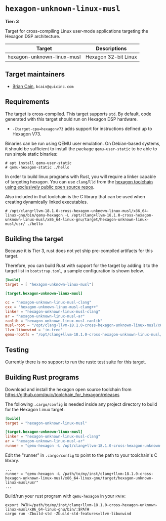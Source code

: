 # `hexagon-unknown-linux-musl`

**Tier: 3**

Target for cross-compiling Linux user-mode applications targeting the Hexagon
DSP architecture.

| Target                   | Descriptions                              |
| ------------------------ | ----------------------------------------- |
| hexagon-unknown-linux-musl | Hexagon 32-bit Linux |

## Target maintainers

- [Brian Cain](https://github.com/androm3da), `bcain@quicinc.com`

## Requirements
The target is cross-compiled. This target supports `std`.  By default, code
generated with this target should run on Hexagon DSP hardware.

- `-Ctarget-cpu=hexagonv73` adds support for instructions defined up to Hexagon V73.

Binaries can be run using QEMU user emulation. On Debian-based systems, it should be
sufficient to install the package `qemu-user-static` to be able to run simple static
binaries:

```text
# apt install qemu-user-static
# qemu-hexagon-static ./hello
```

In order to build linux programs with Rust, you will require a linker capable
of targeting hexagon.  You can use `clang`/`lld` from the [hexagon toolchain
using exclusively public open source repos](https://github.com/quic/toolchain_for_hexagon/releases).

Also included in that toolchain is the C library that can be used when creating
dynamically linked executables.

```text
# /opt/clang+llvm-18.1.0-cross-hexagon-unknown-linux-musl/x86_64-linux-gnu/bin/qemu-hexagon -L /opt/clang+llvm-18.1.0-cross-hexagon-unknown-linux-musl/x86_64-linux-gnu/target/hexagon-unknown-linux-musl/usr/ ./hello
```

## Building the target
Because it is Tier 3, rust does not yet ship pre-compiled artifacts for this
target.

Therefore, you can build Rust with support for the target by adding it to the
target list in `bootstrap.toml`, a sample configuration is shown below.

```toml
[build]
target = [ "hexagon-unknown-linux-musl"]

[target.hexagon-unknown-linux-musl]

cc = "hexagon-unknown-linux-musl-clang"
cxx = "hexagon-unknown-linux-musl-clang++"
linker = "hexagon-unknown-linux-musl-clang"
ar = "hexagon-unknown-linux-musl-ar"
ranlib = "hexagon-unknown-linux-musl-ranlib"
musl-root = "/opt/clang+llvm-18.1.0-cross-hexagon-unknown-linux-musl/x86_64-linux-gnu/target/hexagon-unknown-linux-musl/usr"
llvm-libunwind = 'in-tree'
qemu-rootfs = "/opt/clang+llvm-18.1.0-cross-hexagon-unknown-linux-musl/x86_64-linux-gnu/target/hexagon-unknown-linux-musl/usr"
```


## Testing

Currently there is no support to run the rustc test suite for this target.


## Building Rust programs

Download and install the hexagon open source toolchain from https://github.com/quic/toolchain_for_hexagon/releases

The following `.cargo/config` is needed inside any project directory to build
for the Hexagon Linux target:

```toml
[build]
target = "hexagon-unknown-linux-musl"

[target.hexagon-unknown-linux-musl]
linker = "hexagon-unknown-linux-musl-clang"
ar = "hexagon-unknown-linux-musl-ar"
runner = "qemu-hexagon -L /opt/clang+llvm-18.1.0-cross-hexagon-unknown-linux-musl/x86_64-linux-gnu/target/hexagon-unknown-linux-musl/usr"
```

Edit the "runner" in `.cargo/config` to point to the path to your toolchain's
C library.

```text
...
runner = "qemu-hexagon -L /path/to/my/inst/clang+llvm-18.1.0-cross-hexagon-unknown-linux-musl/x86_64-linux-gnu/target/hexagon-unknown-linux-musl/usr"
...
```

Build/run your rust program with `qemu-hexagon` in your `PATH`:

```text
export PATH=/path/to/my/inst/clang+llvm-18.1.0-cross-hexagon-unknown-linux-musl/x86_64-linux-gnu/bin/:$PATH
cargo run -Zbuild-std -Zbuild-std-features=llvm-libunwind
```
